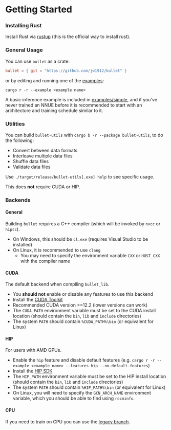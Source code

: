 # Getting Started

### Installing Rust

Install Rust via [rustup](https://www.rust-lang.org/tools/install) (this is the official way to install rust).

### General Usage

You can use `bullet` as a crate:
```toml
bullet = { git = "https://github.com/jw1912/bullet" }
```
or by editing and running one of the [examples](https://github.com/jw1912/bullet/tree/main/examples):
```
cargo r -r --example <example name>
```

A basic inference example is included in [examples/simple](https://github.com/jw1912/bullet/tree/main/examples/simple.rs), and if you've never
trained an NNUE before it is recommended to start with an architecture and training schedule similar to it.

### Utilities

You can build `bullet-utils` with `cargo b -r --package bullet-utils`, to do the following:
- Convert between data formats
- Interleave multiple data files
- Shuffle data files
- Validate data files

Use `./target/release/bullet-utils[.exe] help` to see specific usage.

This does **not** require CUDA or HIP.

### Backends

#### General
Building `bullet` requires a C++ compiler (which will be invoked by `nvcc` or `hipcc`).
- On Windows, this should be `cl.exe` (requires Visual Studio to be installed)
- On Linux, it is recommended to use `clang`
    - You may need to specify the environment variable `CXX` or `HOST_CXX` with the compiler name

#### CUDA
The default backend when compiling `bullet_lib`.
- You **should not** enable or disable any features to use this backend
- Install the [CUDA Toolkit](https://developer.nvidia.com/cuda-toolkit)
- Recommended CUDA version >=12.2 (lower versions can work)
- The `CUDA_PATH` environment variable must be set to the CUDA install location (should contain the `bin`, `lib` and `include` directories)
- The system `PATH` should contain `%CUDA_PATH%\bin` (or equivalent for Linux)

#### HIP
For users with AMD GPUs.
- Enable the `hip` feature and disable default features (e.g. `cargo r -r --example <example name> --features hip --no-default-features`)
- Install the [HIP SDK](https://rocm.docs.amd.com/projects/install-on-windows/en/latest/how-to/install.html)
- The `HIP_PATH` environment variable must be set to the HIP install location (should contain the `bin`, `lib` and `include` directories)
- The system `PATH` should contain `%HIP_PATH%\bin` (or equivalent for Linux)
- On Linux, you will need to specify the `GCN_ARCH_NAME` environment variable, which you should be able to find using `rocminfo`.

#### CPU
If you need to train on CPU you can use the [legacy branch](https://github.com/jw1912/bullet/tree/legacy).
